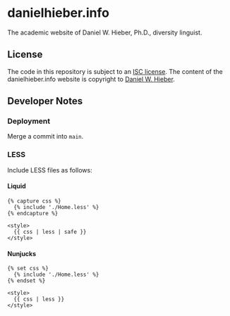 # danielhieber.info

The academic website of Daniel W. Hieber, Ph.D., diversity linguist.

## License

The code in this repository is subject to an [ISC license][ISC]. The content of the danielhieber.info website is copyright to [Daniel W. Hieber][me].

## Developer Notes

### Deployment

Merge a commit into `main`.

### LESS

Include LESS files as follows:

#### Liquid

```liquid
{% capture css %}
  {% include './Home.less' %}
{% endcapture %}

<style>
  {{ css | less | safe }}
</style>
```

#### Nunjucks

```
{% set css %}
  {% include './Home.less' %}
{% endset %}

<style>
  {{ css | less }}
</style>
```

<!-- LINKS -->
[ISC]: https://choosealicense.com/licenses/isc/
[me]:  https://danielhieber.info/
